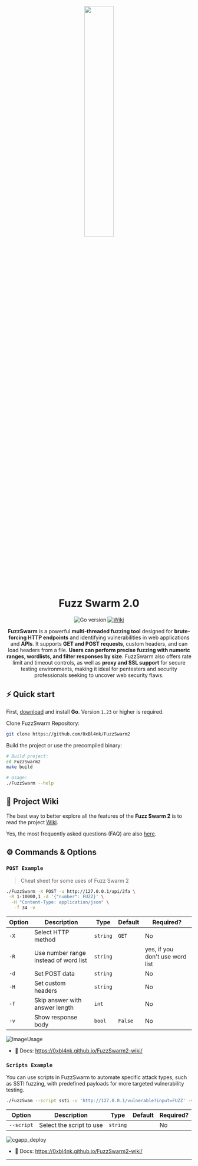 <div align="center">

<img src="https://i.imgur.com/K1FYeZK.png" width=40%>

# Fuzz Swarm 2.0

![Go version][go_version_img]
[![Wiki][repo_wiki_img]][repo_wiki_url]

**FuzzSwarm** is a powerful **multi-threaded fuzzing tool** designed for **brute-forcing HTTP endpoints** and identifying vulnerabilities in web applications and **APIs**. It supports **GET and POST requests**, custom headers, and can load headers from a file. **Users can perform precise fuzzing with numeric ranges, wordlists, and filter responses by size**. FuzzSwarm also offers rate limit and timeout controls, as well as **proxy and SSL support** for secure testing environments, making it ideal for pentesters and security professionals seeking to uncover web security flaws.

</div>

## ⚡️ Quick start

First, [download][go_download_url] and install **Go**. Version `1.23` or
higher is required.

Clone FuzzSwarm Repository:

```bash
git clone https://github.com/0xBl4nk/FuzzSwarm2
```

Build the project or use the precompiled binary:
```bash
# Build project:
cd FuzzSwarm2
make build

# Usage:
./FuzzSwarm --help
```
## 📖 Project Wiki

The best way to better explore all the features of the **Fuzz Swarm 2**
is to read the project [Wiki][repo_wiki_url].

Yes, the most frequently asked questions (FAQ) are also
[here][repo_wiki_faq_url].

## ⚙️ Commands & Options

### `POST Example`

> Cheat sheet for some uses of Fuzz Swarm 2

```bash
./FuzzSwarm -X POST -u http://127.0.0.1/api/2fa \
 -R 1-10000,1 -d '{"number": FUZZ}' \
  -H "Content-Type: application/json" \
   -f 34 -v
```

| Option | Description                                              | Type   | Default | Required? |
| ------ | -------------------------------------------------------- | ------ | ------- | --------- |
| `-X `   | Select HTTP method | `string` | `GET` | No        |
| `-R` | Use number range instead of word list | `string` || yes, if you don't use word list |
| `-d` | Set POST data | `string` || No
| `-H` | Set custom headers |  `string` || No
| `-f` | Skip answer with answer length | `int` || No
| `-v` | Show response body | `bool` | `False` | No

![ImageUsage](https://i.imgur.com/guvTo1Y.png)

- 📖 Docs: https://0xbl4nk.github.io/FuzzSwarm2-wiki/

### `Scripts Example`

You can use scripts in FuzzSwarm to automate specific attack types, such as SSTI fuzzing, with predefined payloads for more targeted vulnerability testing.

```bash
./FuzzSwam --script ssti -u 'http://127.0.0.1/vulnerable?input=FUZZ' -v
```

| Option | Description                                                                                            | Type   | Default | Required? |
| ------ | ------------------------------------------------------------------------------------------------------ | ------ | ------- | --------- |
| `--script`   | Select the script to use | `string` | | No |

![cgapp_deploy](https://i.imgur.com/1rjekSu.png)

- 📖 Docs: https://0xbl4nk.github.io/FuzzSwarm2-wiki/

---

<!-- Go -->

[go_download_url]: https://golang.org/dl/
[go_version_img]: https://img.shields.io/badge/Go-1.21+-00ADD8?style=for-the-badge&logo=go
[repo_logo_url]: https://github.com/0xBl4nk/FuzzSwarm2
[repo_wiki_url]: https://0xbl4nk.github.io/FuzzSwarm2-wiki/
[repo_wiki_img]: https://img.shields.io/badge/docs-wiki_page-blue?style=for-the-badge&logo=none
[repo_wiki_faq_url]: https://0xbl4nk.github.io/FuzzSwarm2-wiki/faq/
<!-- Repository -->

[repo_url]: https://github.com/create-go-app/cli
